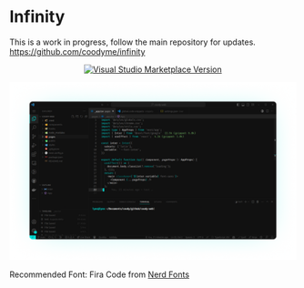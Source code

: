 # Infinity 

This is a work in progress, follow the main repository for updates. https://github.com/coodyme/infinity

<p align="center">
  <a href="https://marketplace.visualstudio.com/items?itemName=coodyme.theme-infinity" target="__blank"><img src="https://img.shields.io/visual-studio-marketplace/v/coodyme.theme-infinity.svg?color=00DFD8&amp;label=Marketplace&logo=visual-studio-code" alt="Visual Studio Marketplace Version" />
  </a>
</p>

<img alt="visual-studio-code-dark" src="https://github.com/coodyme/theme/blob/main/screenshots/visual-studio-code-dark.png?raw=true">

Recommended Font: Fira Code from [Nerd Fonts](https://www.nerdfonts.com/font-downloads)
    